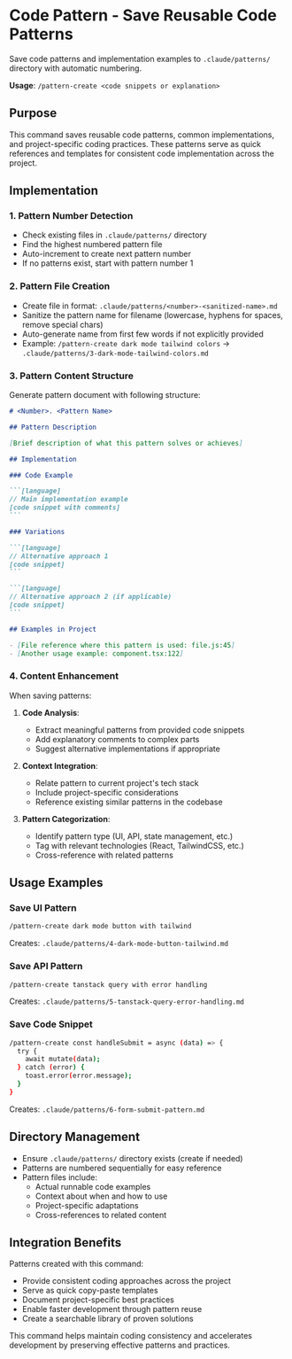# Code Pattern - Save Reusable Code Patterns

Save code patterns and implementation examples to `.claude/patterns/` directory with automatic numbering.

**Usage**: `/pattern-create <code snippets or explanation>`

## Purpose

This command saves reusable code patterns, common implementations, and project-specific coding practices. These patterns serve as quick references and templates for consistent code implementation across the project.

## Implementation

### 1. Pattern Number Detection

- Check existing files in `.claude/patterns/` directory
- Find the highest numbered pattern file
- Auto-increment to create next pattern number
- If no patterns exist, start with pattern number 1

### 2. Pattern File Creation

- Create file in format: `.claude/patterns/<number>-<sanitized-name>.md`
- Sanitize the pattern name for filename (lowercase, hyphens for spaces, remove special chars)
- Auto-generate name from first few words if not explicitly provided
- Example: `/pattern-create dark mode tailwind colors` → `.claude/patterns/3-dark-mode-tailwind-colors.md`

### 3. Pattern Content Structure

Generate pattern document with following structure:

````markdown
# <Number>. <Pattern Name>

## Pattern Description

[Brief description of what this pattern solves or achieves]

## Implementation

### Code Example

```[language]
// Main implementation example
[code snippet with comments]
```

### Variations

```[language]
// Alternative approach 1
[code snippet]
```

```[language]
// Alternative approach 2 (if applicable)
[code snippet]
```

## Examples in Project

- [File reference where this pattern is used: file.js:45]
- [Another usage example: component.tsx:122]

````



### 4. Content Enhancement

When saving patterns:

1. **Code Analysis**:
   - Extract meaningful patterns from provided code snippets
   - Add explanatory comments to complex parts
   - Suggest alternative implementations if appropriate

2. **Context Integration**:
   - Relate pattern to current project's tech stack
   - Include project-specific considerations
   - Reference existing similar patterns in the codebase

3. **Pattern Categorization**:
   - Identify pattern type (UI, API, state management, etc.)
   - Tag with relevant technologies (React, TailwindCSS, etc.)
   - Cross-reference with related patterns

## Usage Examples

### Save UI Pattern
```bash
/pattern-create dark mode button with tailwind
````

Creates: `.claude/patterns/4-dark-mode-button-tailwind.md`

### Save API Pattern

```bash
/pattern-create tanstack query with error handling
```

Creates: `.claude/patterns/5-tanstack-query-error-handling.md`

### Save Code Snippet

```bash
/pattern-create const handleSubmit = async (data) => {
  try {
    await mutate(data);
  } catch (error) {
    toast.error(error.message);
  }
}
```

Creates: `.claude/patterns/6-form-submit-pattern.md`

## Directory Management

- Ensure `.claude/patterns/` directory exists (create if needed)
- Patterns are numbered sequentially for easy reference
- Pattern files include:
  - Actual runnable code examples
  - Context about when and how to use
  - Project-specific adaptations
  - Cross-references to related content

## Integration Benefits

Patterns created with this command:

- Provide consistent coding approaches across the project
- Serve as quick copy-paste templates
- Document project-specific best practices
- Enable faster development through pattern reuse
- Create a searchable library of proven solutions

This command helps maintain coding consistency and accelerates development by preserving effective patterns and practices.
